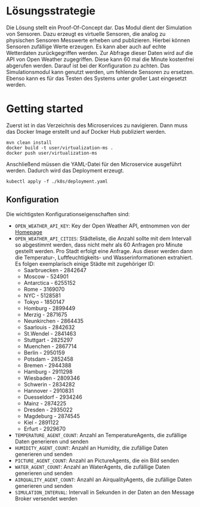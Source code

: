 # Lösungsstrategie
Die Lösung stellt ein Proof-Of-Concept dar. Das Modul dient der Simulation von Sensoren.
Dazu erzeugt es virtuelle Sensoren, die analog zu physischen Sensoren Messwerte erheben und publizieren.
Hierbei können Sensoren zufällige Werte erzeugen. Es kann aber auch auf echte Wetterdaten zurückgegriffen werden.
Zur Abfrage dieser Daten wird auf die API von Open Weather zugegriffen. Diese kann 60 mal die Minute kostenfrei abgerufen werden. 
Darauf ist bei der Konfiguration zu achten. Das Simulationsmodul kann genutzt werden, um fehlende Sensoren zu ersetzen.
Ebenso kann es für das Testen des Systems unter großer Last eingesetzt werden.

# Getting started
Zuerst ist in das Verzeichnis des Microservices zu navigieren.
Dann muss das Docker Image erstellt und auf Docker Hub publiziert werden.
```
mvn clean install
docker build -t user/virtualization-ms .
docker push user/virtualization-ms
```
Anschließend müssen die YAML-Datei für den Microservice ausgeführt werden.
Dadurch wird das Deployment erzeugt.
````
kubectl apply -f ./k8s/deployment.yaml
````

## Konfiguration
Die wichtigsten Konfigurationseigenschaften sind:
* `OPEN_WEATHER_API_KEY`: Key der Open Weather API, entnommen von der [Homepage](https://openweathermap.org/appid)
* `OPEN_WEATHER_API_CITIES`: Städteliste, die Anzahl sollte mit dem Intervall so abgestimmt werden, dass nicht mehr als 60 Anfragen pro Minute gestellt werden.
  Pro Stadt erfolgt eine Anfrage. Aus dieser werden dann die Temperatur-, Luftfeuchtigkeits- und Wasserinformationen extrahiert.
  Es folgen exemplarisch einige Städte mit zugehöriger ID:
    * Saarbruecken - 2842647
    * Moscow - 524901
    * Antarctica - 6255152
    * Rome - 3169070
    * NYC - 5128581
    * Tokyo - 1850147
    * Homburg - 2899449
    * Merzig - 2871675
    * Neunkirchen - 2864435
    * Saarlouis - 2842632
    * St.Wendel - 2841463
    * Stuttgart - 2825297
    * Muenchen - 2867714
    * Berlin - 2950159
    * Potsdam - 2852458
    * Bremen - 2944388
    * Hamburg - 2911298
    * Wiesbaden - 2809346
    * Schwerin - 2834282
    * Hannover - 2910831
    * Duesseldorf - 2934246
    * Mainz - 2874225
    * Dresden - 2935022
    * Magdeburg - 2874545
    * Kiel - 2891122
    * Erfurt - 2929670
* `TEMPERATURE_AGENT_COUNT`: Anzahl an TemperatureAgents, die zufällige Daten generieren und senden
* `HUMIDITY_AGENT_COUNT`: Anzahl an Humidity, die zufällige Daten generieren und senden
* `PICTURE_AGENT_COUNT`: Anzahl an PictureAgents, die ein Bild senden
* `WATER_AGENT_COUNT`: Anzahl an WaterAgents, die zufällige Daten generieren und senden
* `AIRQUALITY_AGENT_COUNT`: Anzahl an AirqualityAgents, die zufällige Daten generieren und senden
* `SIMULATION_INTERVAL`: Intervall in Sekunden in der Daten an den Message Broker versendet werden
